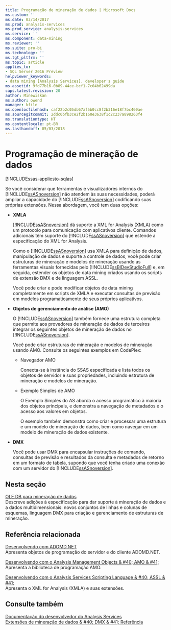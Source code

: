 ```yaml
---
title: Programação de mineração de dados | Microsoft Docs
ms.custom: ''
ms.date: 03/14/2017
ms.prod: analysis-services
ms.prod_service: analysis-services
ms.service: ''
ms.component: data-mining
ms.reviewer: ''
ms.suite: pro-bi
ms.technology: ''
ms.tgt_pltfrm: ''
ms.topic: article
applies_to:
- SQL Server 2016 Preview
helpviewer_keywords:
- data mining [Analysis Services], developer's guide
ms.assetid: 9fd77b16-0b89-44ce-bcf1-7c04b62499da
caps.latest.revision: 20
author: Minewiskan
ms.author: owend
manager: kfile
ms.openlocfilehash: caf22b2c05db67af5b0cc8f2b316e18f7bc460ae
ms.sourcegitcommit: 2ddc0bfb3ce2f2b160e3638f1c2c237a898263f4
ms.translationtype: HT
ms.contentlocale: pt-BR
ms.lasthandoff: 05/03/2018
---
```

# <a name="data-mining-programming"></a>Programação de mineração de dados
[!INCLUDE[ssas-appliesto-sqlas](../includes/ssas-appliesto-sqlas.md)]

  Se você considerar que ferramentas e visualizadores internos do [!INCLUDE[ssASnoversion](../includes/ssasnoversion-md.md)] não atendem às suas necessidades, poderá ampliar a capacidade do [!INCLUDE[ssASnoversion](../includes/ssasnoversion-md.md)] codificando suas próprias extensões. Nessa abordagem, você tem duas opções:  
  
-   **XMLA**  
  
     [!INCLUDE[ssASnoversion](../includes/ssasnoversion-md.md)] dá suporte a XML for Analysis (XMLA) como um protocolo para comunicação com aplicativos cliente. Comandos adicionais têm suporte do [!INCLUDE[ssASnoversion](../includes/ssasnoversion-md.md)] que estende a especificação do XML for Analysis.  
  
     Como o [!INCLUDE[ssASnoversion](../includes/ssasnoversion-md.md)] usa XMLA para definição de dados, manipulação de dados e suporte a controle de dados, você pode criar estruturas de mineração e modelos de mineração usando as ferramentas visuais fornecidas pelo [!INCLUDE[ssBIDevStudioFull](../includes/ssbidevstudiofull-md.md)] e, em seguida, estender os objetos de data mining criados usando os scripts de extensão DMX e de linguagem ASSL.  
  
     Você pode criar e pode modificar objetos de data mining completamente em scripts de XMLA e executar consultas de previsão em modelos programaticamente de seus próprios aplicativos.  
  
-   **Objetos de gerenciamento de análise (AMO)**  
  
     O [!INCLUDE[ssASnoversion](../includes/ssasnoversion-md.md)] também fornece uma estrutura completa que permite aos provedores de mineração de dados de terceiros integrar os seguintes objetos de mineração de dados no [!INCLUDE[ssASnoversion](../includes/ssasnoversion-md.md)].  
  
     Você pode criar estruturas de mineração e modelos de mineração usando AMO. Consulte os seguintes exemplos em CodePlex:  
  
    -   Navegador AMO  
  
         Conecta-se à instância do SSAS especificada e lista todos os objetos de servidor e suas propriedades, incluindo estrutura de mineração e modelos de mineração.  
  
    -   Exemplo Simples de AMO  
  
         O Exemplo Simples do AS aborda o acesso programático à maioria dos objetos principais, e demonstra a navegação de metadados e o acesso aos valores em objetos.  
  
         O exemplo também demonstra como criar e processar uma estrutura e um modelo de mineração de dados, bem como navegar em um modelo de mineração de dados existente.  
  
-   **DMX**  
  
     Você pode usar DMX para encapsular instruções de comando, consultas de previsão e resultados da consulta e metadados de retorno em um formato de tabela, supondo que você tenha criado uma conexão com um servidor do [!INCLUDE[ssASnoversion](../includes/ssasnoversion-md.md)].  
  
## <a name="in-this-section"></a>Nesta seção  
 [OLE DB para mineração de dados](../analysis-services/data-mining-programming-ole-db.md)  
 Descreve adições à especificação para dar suporte à mineração de dados e a dados multidimensionais: novos conjuntos de linhas e colunas de esquemas, linguagem DMX para criação e gerenciamento de estruturas de mineração.  
  
## <a name="related-reference"></a>Referência relacionada  
 [Desenvolvendo com ADOMD.NET](../analysis-services/multidimensional-models/adomd-net/developing-with-adomd-net.md)  
 Apresenta objetos de programação do servidor e do cliente ADOMD.NET.  
  
 [Desenvolvendo com o Analysis Management Objects & #40; AMO & #41;](../analysis-services/multidimensional-models/analysis-management-objects/developing-with-analysis-management-objects-amo.md)  
 Apresenta a biblioteca de programação AMO.  
  
 [Desenvolvendo com o Analysis Services Scripting Language & #40; ASSL & #41;](../analysis-services/multidimensional-models/scripting-language-assl/developing-with-analysis-services-scripting-language-assl.md)  
 Apresenta o XML for Analysis (XMLA) e suas extensões.  
  
## <a name="see-also"></a>Consulte também  
 [Documentação do desenvolvedor do Analysis Services](../analysis-services/analysis-services-developer-documentation.md)   
 [Extensões de mineração de dados & #40; DMX & #41; Referência](../dmx/data-mining-extensions-dmx-reference.md)  
  
  
